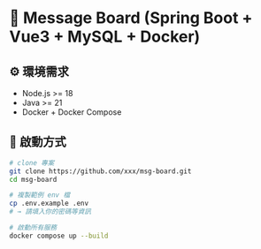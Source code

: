 # 🧾 Message Board (Spring Boot + Vue3 + MySQL + Docker)

## ⚙️ 環境需求

- Node.js >= 18
- Java >= 21
- Docker + Docker Compose

## 🏁 啟動方式

```bash
# clone 專案
git clone https://github.com/xxx/msg-board.git
cd msg-board

# 複製範例 env 檔
cp .env.example .env
# → 請填入你的密碼等資訊

# 啟動所有服務
docker compose up --build
```
